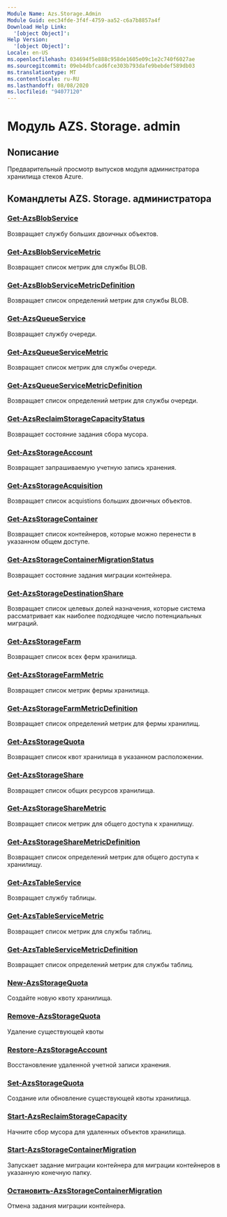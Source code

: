```yaml
---
Module Name: Azs.Storage.Admin
Module Guid: eec34fde-3f4f-4759-aa52-c6a7b8857a4f
Download Help Link:
  '[object Object]': 
Help Version:
  '[object Object]': 
Locale: en-US
ms.openlocfilehash: 034694f5e888c958de1605e09c1e2c740f6027ae
ms.sourcegitcommit: 09eb4dbfcad6fce303b793dafe9bebdef589db03
ms.translationtype: MT
ms.contentlocale: ru-RU
ms.lasthandoff: 08/08/2020
ms.locfileid: "94077120"
---
```

# Модуль AZS. Storage. admin
## Nописание
Предварительный просмотр выпусков модуля администратора хранилища стеков Azure.  

## Командлеты AZS. Storage. администратора
### [Get-AzsBlobService](Get-AzsBlobService.md)
Возвращает службу больших двоичных объектов.

### [Get-AzsBlobServiceMetric](Get-AzsBlobServiceMetric.md)
Возвращает список метрик для службы BLOB.

### [Get-AzsBlobServiceMetricDefinition](Get-AzsBlobServiceMetricDefinition.md)
Возвращает список определений метрик для службы BLOB.

### [Get-AzsQueueService](Get-AzsQueueService.md)
Возвращает службу очереди.

### [Get-AzsQueueServiceMetric](Get-AzsQueueServiceMetric.md)
Возвращает список метрик для службы очереди.

### [Get-AzsQueueServiceMetricDefinition](Get-AzsQueueServiceMetricDefinition.md)
Возвращает список определений метрик для службы очереди.

### [Get-AzsReclaimStorageCapacityStatus](Get-AzsReclaimStorageCapacityStatus.md)
Возвращает состояние задания сбора мусора.

### [Get-AzsStorageAccount](Get-AzsStorageAccount.md)
Возвращает запрашиваемую учетную запись хранения.

### [Get-AzsStorageAcquisition](Get-AzsStorageAcquisition.md)
Возвращает список acquistions больших двоичных объектов.

### [Get-AzsStorageContainer](Get-AzsStorageContainer.md)
Возвращает список контейнеров, которые можно перенести в указанном общем доступе.

### [Get-AzsStorageContainerMigrationStatus](Get-AzsStorageContainerMigrationStatus.md)
Возвращает состояние задания миграции контейнера.

### [Get-AzsStorageDestinationShare](Get-AzsStorageDestinationShare.md)
Возвращает список целевых долей назначения, которые система рассматривает как наиболее подходящее число потенциальных миграций.

### [Get-AzsStorageFarm](Get-AzsStorageFarm.md)
Возвращает список всех ферм хранилища.

### [Get-AzsStorageFarmMetric](Get-AzsStorageFarmMetric.md)
Возвращает список метрик фермы хранилища.

### [Get-AzsStorageFarmMetricDefinition](Get-AzsStorageFarmMetricDefinition.md)
Возвращает список определений метрик для фермы хранилищ.

### [Get-AzsStorageQuota](Get-AzsStorageQuota.md)
Возвращает список квот хранилища в указанном расположении.

### [Get-AzsStorageShare](Get-AzsStorageShare.md)
Возвращает список общих ресурсов хранилища.

### [Get-AzsStorageShareMetric](Get-AzsStorageShareMetric.md)
Возвращает список метрик для общего доступа к хранилищу.

### [Get-AzsStorageShareMetricDefinition](Get-AzsStorageShareMetricDefinition.md)
Возвращает список определений метрик для общего доступа к хранилищу.

### [Get-AzsTableService](Get-AzsTableService.md)
Возвращает службу таблицы.

### [Get-AzsTableServiceMetric](Get-AzsTableServiceMetric.md)
Возвращает список метрик для службы таблиц.

### [Get-AzsTableServiceMetricDefinition](Get-AzsTableServiceMetricDefinition.md)
Возвращает список определений метрик для службы таблиц.

### [New-AzsStorageQuota](New-AzsStorageQuota.md)
Создайте новую квоту хранилища.

### [Remove-AzsStorageQuota](Remove-AzsStorageQuota.md)
Удаление существующей квоты

### [Restore-AzsStorageAccount](Restore-AzsStorageAccount.md)
Восстановление удаленной учетной записи хранения.

### [Set-AzsStorageQuota](Set-AzsStorageQuota.md)
Создание или обновление существующей квоты хранилища.

### [Start-AzsReclaimStorageCapacity](Start-AzsReclaimStorageCapacity.md)
Начните сбор мусора для удаленных объектов хранилища.

### [Start-AzsStorageContainerMigration](Start-AzsStorageContainerMigration.md)
Запускает задание миграции контейнера для миграции контейнеров в указанную конечную папку.

### [Остановить-AzsStorageContainerMigration](Stop-AzsStorageContainerMigration.md)
Отмена задания миграции контейнера.

